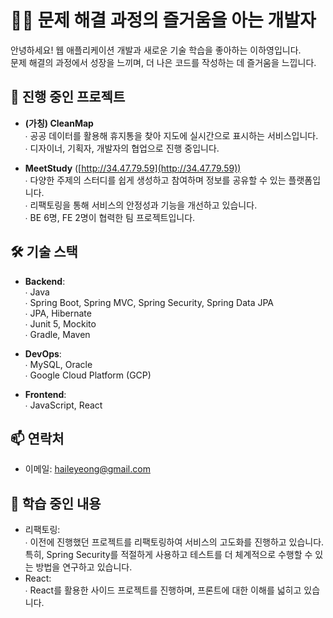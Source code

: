 # 🙋🏻 문제 해결 과정의 즐거움을 아는 개발자

안녕하세요! 웹 애플리케이션 개발과 새로운 기술 학습을 좋아하는 이하영입니다.<br>
문제 해결의 과정에서 성장을 느끼며, 더 나은 코드를 작성하는 데 즐거움을 느낍니다.
<br>

## 🚀 진행 중인 프로젝트

- **(가칭) CleanMap**  
  ∙ 공공 데이터를 활용해 휴지통을 찾아 지도에 실시간으로 표시하는 서비스입니다.<br>
  ∙ 디자이너, 기획자, 개발자의 협업으로 진행 중입니다.

- **MeetStudy** ([http://34.47.79.59](http://34.47.79.59))  
  ∙ 다양한 주제의 스터디를 쉽게 생성하고 참여하며 정보를 공유할 수 있는 플랫폼입니다.<br>
  ∙ 리팩토링을 통해 서비스의 안정성과 기능을 개선하고 있습니다.<br>
  ∙ BE 6명, FE 2명이 협력한 팀 프로젝트입니다.

## 🛠️ 기술 스택

- **Backend**: <br>
 ∙ Java<br>
 ∙ Spring Boot, Spring MVC, Spring Security, Spring Data JPA<br>
 ∙ JPA, Hibernate<br>
 ∙ Junit 5, Mockito<br>
 ∙ Gradle, Maven<br>

- **DevOps**: <br>
 ∙ MySQL, Oracle<br>
 ∙ Google Cloud Platform (GCP)<br>

- **Frontend**: <br>
 ∙ JavaScript, React<br>

## 📫 연락처

- 이메일: [haileyeong@gmail.com](mailto:haileyeong@gmail.com)

## 🌱 학습 중인 내용

- 리팩토링:<br>
 ∙ 이전에 진행했던 프로젝트를 리팩토링하여 서비스의 고도화를 진행하고 있습니다. 특히, Spring Security를 적절하게 사용하고 테스트를 더 체계적으로 수행할 수 있는 방법을 연구하고 있습니다.<br>
- React:<br>
 ∙ React를 활용한 사이드 프로젝트를 진행하며, 프론트에 대한 이해를 넓히고 있습니다. <br>

 
